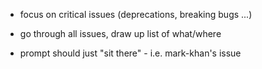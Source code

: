 - focus on critical issues (deprecations, breaking bugs ...)

- go through all issues, draw up list of what/where
- prompt should just "sit there" - i.e. mark-khan's issue

